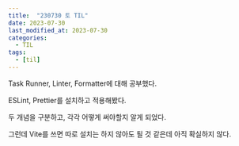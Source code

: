 ```yaml
---
title:  "230730 토 TIL"
date: 2023-07-30
last_modified_at: 2023-07-30
categories: 
  - TIL
tags:
  - [til]
---
```


Task Runner, Linter, Formatter에 대해 공부했다.

ESLint, Prettier를 설치하고 적용해봤다.

두 개념을 구분하고, 각각 어떻게 써야할지 알게 되었다.

그런데 Vite를 쓰면 따로 설치는 하지 않아도 될 것 같은데 아직 확실하지 않다.
